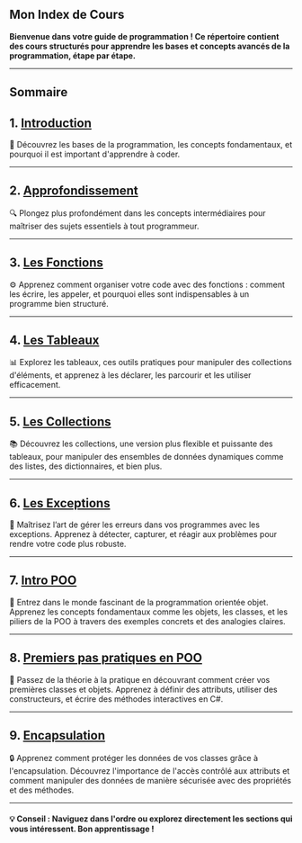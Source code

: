 ## Mon Index de Cours
**Bienvenue dans votre guide de programmation ! Ce répertoire contient des cours structurés pour apprendre les bases et concepts avancés de la programmation, étape par étape.**
<hr>

## Sommaire
## 1. [Introduction](cours/01Introduction.md)
📘 Découvrez les bases de la programmation, les concepts fondamentaux, et pourquoi il est important d'apprendre à coder.

<hr>

## 2. [Approfondissement](cours/02Approfondissement.md)
🔍 Plongez plus profondément dans les concepts intermédiaires pour maîtriser des sujets essentiels à tout programmeur.

<hr>

## 3. [Les Fonctions](cours/03Fonctions.md)
⚙️ Apprenez comment organiser votre code avec des fonctions : comment les écrire, les appeler, et pourquoi elles sont indispensables à un programme bien structuré.

<hr>

## 4. [Les Tableaux](cours/04Tableaux.md)
📊 Explorez les tableaux, ces outils pratiques pour manipuler des collections d'éléments, et apprenez à les déclarer, les parcourir et les utiliser efficacement.

<hr>

## 5. [Les Collections](cours/05Collections.md)
📚 Découvrez les collections, une version plus flexible et puissante des tableaux, pour manipuler des ensembles de données dynamiques comme des listes, des dictionnaires, et bien plus.

<hr>

## 6. [Les Exceptions](cours/06Exceptions.md)
🚨 Maîtrisez l’art de gérer les erreurs dans vos programmes avec les exceptions. Apprenez à détecter, capturer, et réagir aux problèmes pour rendre votre code plus robuste.

<hr>

## 7. [Intro POO](cours/07IntroPoo.md)
🧩 Entrez dans le monde fascinant de la programmation orientée objet. Apprenez les concepts fondamentaux comme les objets, les classes, et les piliers de la POO à travers des exemples concrets et des analogies claires.

<hr>

## 8. [Premiers pas pratiques en POO](cours/08BasesPOO.md)
🐾 Passez de la théorie à la pratique en découvrant comment créer vos premières classes et objets. Apprenez à définir des attributs, utiliser des constructeurs, et écrire des méthodes interactives en C#.

<hr>

## 9. [Encapsulation](cours/09Encapsulation.md)
🔒 Apprenez comment protéger les données de vos classes grâce à l'encapsulation. Découvrez l'importance de l'accès contrôlé aux attributs et comment manipuler des données de manière sécurisée avec des propriétés et des méthodes.

<hr>

#### 💡 Conseil : Naviguez dans l'ordre ou explorez directement les sections qui vous intéressent. Bon apprentissage !